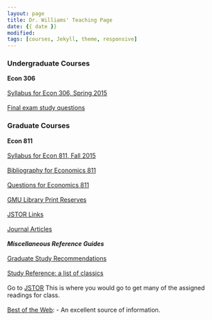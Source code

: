 ```yaml
---
layout: page
title: Dr. Williams' Teaching Page
date: {{ date }}
modified:
tags: [courses, Jekyll, theme, responsive]
---
```


### Undergraduate Courses

**Econ 306**  
<br>
[Syllabus for Econ 306, Spring 2015](econ306spring2015.pdf)  
<br>
[Final exam study questions](magnificence.html)  
    
### Graduate Courses

**Econ 811**  
<br>
[Syllabus for Econ 811, Fall 2015](811fall15.pdf)  
<br>
[Bibliography for Economics 811](bibliography.html)  
<br>
[Questions for Economics 811](811questions.html)  
<br>
[GMU Library Print Reserves](http://magik.gmu.edu/cgi-bin/Pwebrecon.cgi?DB=local&PAGE=rbSearch)  
<br>
[JSTOR Links](econ811JSTORlinks.pdf)    
<br>
[Journal Articles](journal-articles.html)   
<br>
**_Miscellaneous Reference Guides_**  
<br>
[Graduate Study Recommendations](recommendations.html)   
<br>
[Study Reference: a list of classics](study-references.html)    
<br>
Go to [JSTOR](http://www.jstor.org/) This is where you would go to get many of the assigned readings for class.  
<br>
[Best of the Web](http://botw.org/top/Science/Social_Sciences/Economics/): - An excellent source of information.  
<br>
